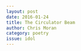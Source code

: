 ```yaml
---
layout: post 
date: 2016-01-24
title: The Circulator Beam
author: Chris Moran
category: poetry
issue: idol
---
```

